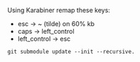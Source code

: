 Using Karabiner remap these keys:
* esc -> ~ (tilde) on 60% kb
* caps -> left_control
* left_control -> esc


``` git submodule update --init --recursive. ```